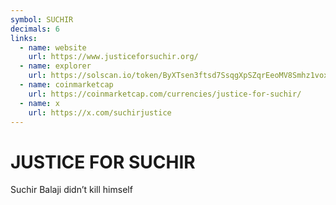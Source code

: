```yaml
---
symbol: SUCHIR
decimals: 6
links:
  - name: website
    url: https://www.justiceforsuchir.org/
  - name: explorer
    url: https://solscan.io/token/ByXTsen3ftsd7SsqgXpSZqrEeoMV8Smhz1vox9j6pump
  - name: coinmarketcap
    url: https://coinmarketcap.com/currencies/justice-for-suchir/
  - name: x
    url: https://x.com/suchirjustice
---
```


# JUSTICE FOR SUCHIR

Suchir Balaji didn’t kill himself
